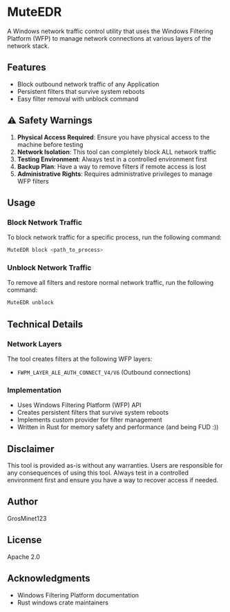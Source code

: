 # MuteEDR

A Windows network traffic control utility that uses the Windows Filtering Platform (WFP) to manage network connections at various layers of the network stack.

## Features

- Block outbound network traffic of any Application
- Persistent filters that survive system reboots
- Easy filter removal with unblock command

## ⚠️ Safety Warnings

1. **Physical Access Required**: Ensure you have physical access to the machine before testing
2. **Network Isolation**: This tool can completely block ALL network traffic
3. **Testing Environment**: Always test in a controlled environment first
4. **Backup Plan**: Have a way to remove filters if remote access is lost
5. **Administrative Rights**: Requires administrative privileges to manage WFP filters

## Usage

### Block Network Traffic

To block network traffic for a specific process, run the following command:

```bash
MuteEDR block <path_to_process>
```

### Unblock Network Traffic

To remove all filters and restore normal network traffic, run the following command:

```bash
MuteEDR unblock
```

## Technical Details

### Network Layers
The tool creates filters at the following WFP layers:
- `FWPM_LAYER_ALE_AUTH_CONNECT_V4/V6` (Outbound connections)

### Implementation
- Uses Windows Filtering Platform (WFP) API
- Creates persistent filters that survive system reboots
- Implements custom provider for filter management
- Written in Rust for memory safety and performance (and being FUD :))


## Disclaimer

This tool is provided as-is without any warranties. Users are responsible for any consequences of using this tool. Always test in a controlled environment first and ensure you have a way to recover access if needed.

## Author

GrosMinet123

## License

Apache 2.0

## Acknowledgments

- Windows Filtering Platform documentation
- Rust windows crate maintainers
